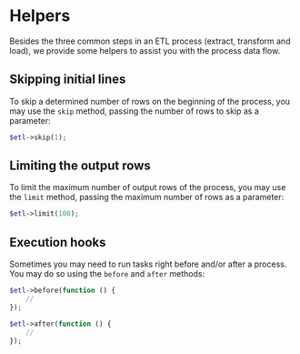 # Helpers

Besides the three common steps in an ETL process (extract, transform and load), we provide some helpers to assist you with the process data flow.

## Skipping initial lines
To skip a determined number of rows on the beginning of the process, you may use the `skip` method, passing the number of rows to skip as a parameter:

```php
$etl->skip(1);
```

## Limiting the output rows
To limit the maximum number of output rows of the process, you may use the `limit` method, passing the maximum number of rows as a parameter:

```php
$etl->limit(100);
```

## Execution hooks
Sometimes you may need to run tasks right before and/or after a process. You may do so using the `before` and `after` methods:

```php
$etl->before(function () {
    //
});
```

```php
$etl->after(function () {
    //
});
```

